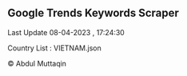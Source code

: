

## Google Trends Keywords Scraper 
 
Last Update 08-04-2023 , 17:24:30

Country List :
VIETNAM.json



© Abdul Muttaqin 

